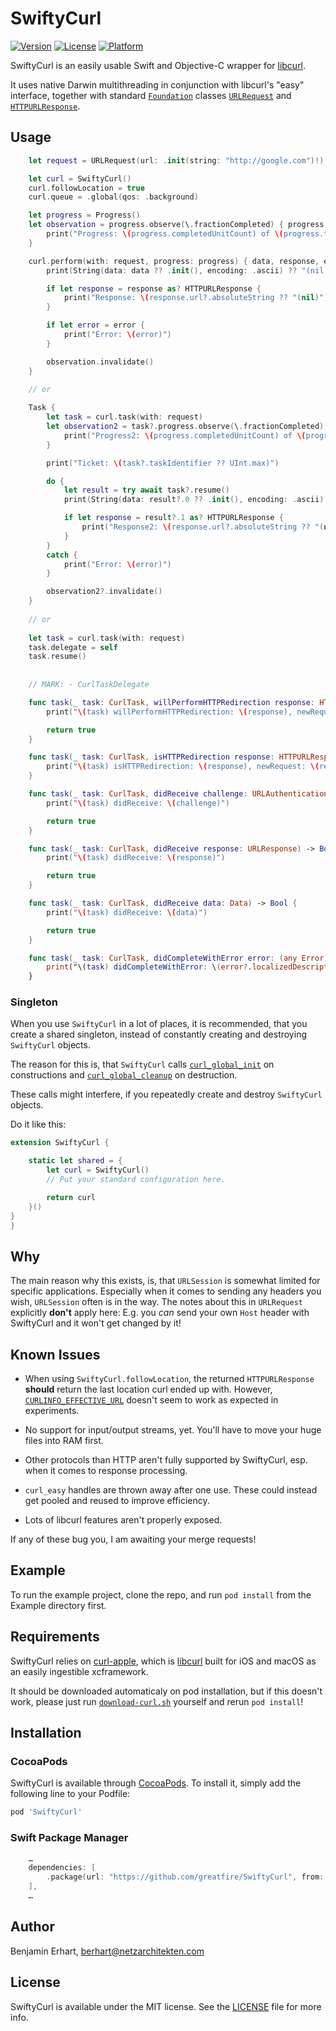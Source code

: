 # SwiftyCurl

[![Version](https://img.shields.io/cocoapods/v/SwiftyCurl.svg?style=flat)](https://cocoapods.org/pods/SwiftyCurl)
[![License](https://img.shields.io/cocoapods/l/SwiftyCurl.svg?style=flat)](https://cocoapods.org/pods/SwiftyCurl)
[![Platform](https://img.shields.io/cocoapods/p/SwiftyCurl.svg?style=flat)](https://cocoapods.org/pods/SwiftyCurl)

SwiftyCurl is an easily usable Swift and Objective-C wrapper for [libcurl](https://curl.se/libcurl/).

It uses native Darwin multithreading in conjunction with libcurl's "easy" interface,
together with standard [`Foundation`](https://developer.apple.com/documentation/foundation) classes 
[`URLRequest`](https://developer.apple.com/documentation/foundation/urlrequest) and 
[`HTTPURLResponse`](https://developer.apple.com/documentation/foundation/httpurlresponse).

## Usage

```Swift
    let request = URLRequest(url: .init(string: "http://google.com")!)

    let curl = SwiftyCurl()
    curl.followLocation = true
    curl.queue = .global(qos: .background)

    let progress = Progress()
    let observation = progress.observe(\.fractionCompleted) { progress, _ in
        print("Progress: \(progress.completedUnitCount) of \(progress.totalUnitCount) = \(progress.fractionCompleted)")
    }

    curl.perform(with: request, progress: progress) { data, response, error in
        print(String(data: data ?? .init(), encoding: .ascii) ?? "(nil)")

        if let response = response as? HTTPURLResponse {
            print("Response: \(response.url?.absoluteString ?? "(nil)") \(response.statusCode)\nheaders: \(response.allHeaderFields)")
        }

        if let error = error {
            print("Error: \(error)")
        }

        observation.invalidate()
    }

    // or
    
    Task {
        let task = curl.task(with: request)
        let observation2 = task?.progress.observe(\.fractionCompleted) { progress, _ in
            print("Progress2: \(progress.completedUnitCount) of \(progress.totalUnitCount) = \(progress.fractionCompleted)")
        }

        print("Ticket: \(task?.taskIdentifier ?? UInt.max)")

        do {
            let result = try await task?.resume()
            print(String(data: result?.0 ?? .init(), encoding: .ascii) ?? "(nil)")

            if let response = result?.1 as? HTTPURLResponse {
                print("Response2: \(response.url?.absoluteString ?? "(nil)") \(response.statusCode)\nheaders: \(response.allHeaderFields)")
            }
        }
        catch {
            print("Error: \(error)")
        }

        observation2?.invalidate()
    }
    
    // or
    
    let task = curl.task(with: request)
    task.delegate = self
    task.resume()
    
    
    // MARK: - CurlTaskDelegate

    func task(_ task: CurlTask, willPerformHTTPRedirection response: HTTPURLResponse, newRequest request: URLRequest) -> Bool {
        print("\(task) willPerformHTTPRedirection: \(response), newRequest: \(request)")

        return true
    }

    func task(_ task: CurlTask, isHTTPRedirection response: HTTPURLResponse, newRequest request: URLRequest) {
        print("\(task) isHTTPRedirection: \(response), newRequest: \(request)")
    }

    func task(_ task: CurlTask, didReceive challenge: URLAuthenticationChallenge) -> Bool {
        print("\(task) didReceive: \(challenge)")

        return true
    }

    func task(_ task: CurlTask, didReceive response: URLResponse) -> Bool {
        print("\(task) didReceive: \(response)")

        return true
    }

    func task(_ task: CurlTask, didReceive data: Data) -> Bool {
        print("\(task) didReceive: \(data)")

        return true
    }

    func task(_ task: CurlTask, didCompleteWithError error: (any Error)?) {
        print("\(task) didCompleteWithError: \(error?.localizedDescription ?? "(nil)")")
    }
```

### Singleton

When you use `SwiftyCurl` in a lot of places, it is recommended, that you create a shared singleton,
instead of constantly creating and destroying `SwiftyCurl` objects.

The reason for this is, that `SwiftyCurl` calls
[`curl_global_init`](https://curl.se/libcurl/c/curl_global_init.html) on constructions and
[`curl_global_cleanup`](https://curl.se/libcurl/c/curl_global_cleanup.html) on destruction.

These calls might interfere, if you repeatedly create and destroy `SwiftyCurl` objects.

Do it like this:

```Swift
extension SwiftyCurl {

    static let shared = {
        let curl = SwiftyCurl()
        // Put your standard configuration here.

        return curl
    }()
}
}

```

## Why

The main reason why this exists, is, that `URLSession` is somewhat limited for specific applications.
Especially when it comes to sending any headers you wish, `URLSession` often is in the way.
The notes about this in `URLRequest` explicitly **don't** apply here: E.g. you *can* send your own
`Host` header with SwiftyCurl and it won't get changed by it!

## Known Issues

- When using `SwiftyCurl.followLocation`, the returned `HTTPURLResponse` **should** return the
  last location curl ended up with. However, [`CURLINFO_EFFECTIVE_URL`](https://curl.se/libcurl/c/CURLINFO_EFFECTIVE_URL.html)
  doesn't seem to work as expected in experiments.

- No support for input/output streams, yet. You'll have to move your huge files into RAM first.

- Other protocols than HTTP aren't fully supported by SwiftyCurl, esp. when it comes to response processing.

- `curl_easy` handles are thrown away after one use. These could instead get pooled and reused to
  improve efficiency.

- Lots of libcurl features aren't properly exposed. 


If any of these bug you, I am awaiting your merge requests!


## Example

To run the example project, clone the repo, and run `pod install` from the Example directory first.

## Requirements

SwiftyCurl relies on [curl-apple](https://github.com/greatfire/curl-apple/), which is [libcurl](https://curl.se/libcurl/)
built for iOS and macOS as an easily ingestible xcframework.

It should be downloaded automaticaly on pod installation, but if this doesn't work,
please just run [`download-curl.sh`](Sources/download-curl.sh) yourself and rerun `pod install`! 

## Installation

### CocoaPods

SwiftyCurl is available through [CocoaPods](https://cocoapods.org). To install
it, simply add the following line to your Podfile:

```ruby
pod 'SwiftyCurl'
```

### Swift Package Manager

```Swift
    …
    dependencies: [
        .package(url: "https://github.com/greatfire/SwiftyCurl", from: "0.3.0"),
    ],
    …
```

## Author

Benjamin Erhart, berhart@netzarchitekten.com

## License

SwiftyCurl is available under the MIT license. See the [LICENSE](LICENSE) file for more info.
